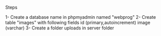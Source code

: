 Steps

1- Create a database name in phpmyadmin named "webprog"
2- Create table "images" with following fields
  id (primary,autoincrement)
  image (varchar)
3- Create a folder uploads in server folder
